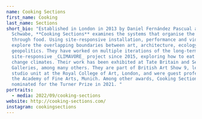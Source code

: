 ```yaml
---
name: Cooking Sections
first_name: Cooking
last_name: Sections
short_bio: "Established in London in 2013 by Daniel Fernández Pascual and Alon
  Schwabe, **Cooking Sections** examines the systems that organise the world
  through food. Using site-responsive installation, performance and video, they
  explore the overlapping boundaries between art, architecture, ecology and
  geopolitics. They have worked on multiple iterations of the long-term
  site-responsive _CLIMAVORE_ project since 2015, exploring how to eat as humans
  change climates. Their work has been exhibited at Tate Britain and Serpentine
  Galleries, among many others. They are part of British Art Show 9, lead a
  studio unit at the Royal College of Art, London, and were guest professors at
  the Academy of Fine Arts, Munich. Among other awards, Cooking Sections were
  nominated for the Turner Prize in 2021. "
portraits:
  - media: 2022/09/cooking-sections
website: http://cooking-sections.com/
instagram: cookingsections
---
```

